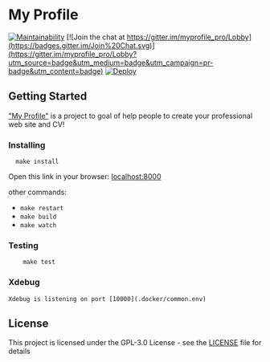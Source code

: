 # My Profile

[![Maintainability](https://api.codeclimate.com/v1/badges/b488b1b6032699ee3fbd/maintainability)](https://codeclimate.com/github/eerison/myprofile/maintainability)
[![Join the chat at https://gitter.im/myprofile_pro/Lobby](https://badges.gitter.im/Join%20Chat.svg)](https://gitter.im/myprofile_pro/Lobby?utm_source=badge&utm_medium=badge&utm_campaign=pr-badge&utm_content=badge) 
[![Deploy](https://img.shields.io/badge/heroku-deploy-BA55D3.svg)](https://heroku.com/deploy)

## Getting Started

  ["My Profile"](https://www.myprofile.pro/) is a project to goal of help people to create your professional web site and CV!
  
### Installing

  ```
    make install
  ```

Open this link in your browser: [localhost:8000](http://localhost:8000)
  
  other commands:
   - `make restart`
   - `make build`
   - `make watch`
  
  
### Testing

```
    make test
```

### Xdebug

    Xdebug is listening on port [10000](.docker/common.env)

## License

  This project is licensed under the GPL-3.0 License - see the [LICENSE](LICENSE) file for details
